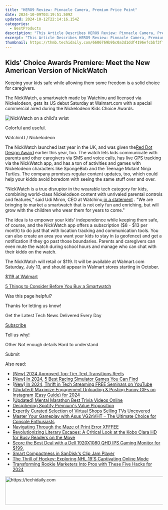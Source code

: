```yaml
---
title: "HERO9 Review: Pinnacle Camera, Premium Price Point"
date: 2024-10-09T03:19:51.509Z
updated: 2024-10-12T22:14:16.154Z
categories:
  - BestProducts
description: "This Article Describes HERO9 Review: Pinnacle Camera, Premium Price Point"
excerpt: "This Article Describes HERO9 Review: Pinnacle Camera, Premium Price Point"
thumbnail: https://thmb.techidaily.com/6606769b9bc0a3d1ddf4196efcbbf3ffe5de655763795273378c61959dacb46a.jpg
---
```


## Kids' Choice Awards Premiere: Meet the New American Version of NickWatch

Keeping your kids safe while allowing them some freedom is a solid choice for caregivers.

 The NickWatch, a smartwatch made by Watchinu and licensed via Nickelodeon, gets its US debut Saturday at Walmart.com with a special commercial aired during the Nickelodeon Kids Choice Awards.

![NickWatch on a child's wrist](https://www.lifewire.com/thmb/yqpaqlbiZAKth098cDjeGBx6S3s=/1500x0/filters:no_upscale():max_bytes(150000):strip_icc():format(webp)/NickWatchonwrist03-5c1abe8fe33a42d0acc067e5aa68d429.jpg)

Colorful and useful.

WatchinU / Nickelodeon

 The NickWatch launched last year in the UK, and was given the[Red Dot Design Award](https://www.red-dot.org/de/project/nickwatch-68476) earlier this year, too. The watch lets kids communicate with parents and other caregivers via SMS and voice calls, has live GPS tracking via the NickWatch app, and has a ton of activities and games with Nickelodeon characters like SpongeBob and the Teenage Mutant Ninja Turtles. The company promises regular content updates, too, which could help your kiddo avoid boredom with seeing the same stuff over and over.

 "NickWatch is a true disruptor in the wearable tech category for kids, combining world-class Nickelodeon content with unrivaled parental controls and features," said Udi Miron, CEO at Watchinu,[in a statement](https://www.prnewswire.com/news-releases/watchinu-brings-award-winning-nickelodeon-smartwatch-for-kids-to-the-us-302195353.html) . "We are bringing to market a smartwatch that is not only fun and enriching, but will grow with the children who wear them for years to come."

 The idea is to empower your kids' independence while keeping them safe, of course, and the NickWatch app offers a subscription ($8 - $13 per month) to do just that with location tracking and communication tools. You can also create an area you want your kids to stay in (a geofence) and get a notification if they go past those boundaries. Parents and caregivers can even mute the watch during school hours and manage who can chat with their kiddo on the watch.

 The NickWatch will retail or $119\. It will be available at Walmart.com Saturday, July 13, and should appear in Walmart stores starting in October.  

[$119 at Walmart](https://www.walmart.com/ip/nickWatch-by-nickelodeon/6344272802)

[5 Things to Consider Before You Buy a Smartwatch](https://www.lifewire.com/before-you-buy-smartwatch-8666142)

Was this page helpful?

Thanks for letting us know!

 Get the Latest Tech News Delivered Every Day

[Subscribe](https://www.lifewire.com/#)

Tell us why!

 Other  Not enough details  Hard to understand

 Submit

<ins class="adsbygoogle"
     style="display:block"
     data-ad-format="autorelaxed"
     data-ad-client="ca-pub-7571918770474297"
     data-ad-slot="1223367746"></ins>

<ins class="adsbygoogle"
     style="display:block"
     data-ad-client="ca-pub-7571918770474297"
     data-ad-slot="8358498916"
     data-ad-format="auto"
     data-full-width-responsive="true"></ins>

<span class="atpl-alsoreadstyle">Also read:</span>
<div><ul>
<li><a href="https://fox-http.techidaily.com/new-2024-approved-top-tier-text-transitions-reels/"><u>[New] 2024 Approved Top-Tier Text Transitions Reels</u></a></li>
<li><a href="https://screen-video-capture.techidaily.com/new-in-2024-5-best-racing-simulator-games-you-can-find/"><u>[New] In 2024, 5 Best Racing Simulator Games You Can Find</u></a></li>
<li><a href="https://youtube-lab.techidaily.com/n-2024-thrift-in-tech-streaming-free-seminars-on-youtube/"><u>[New] In 2024, Thrift in Tech Streaming FREE Seminars on YouTube</u></a></li>
<li><a href="https://instagram-video-files.techidaily.com/updated-maximize-engagement-uploading-and-posting-funny-gifs-on-instagram-easy-guide-for-2024/"><u>[Updated] Maximize Engagement Uploading & Posting Funny GIFs on Instagram (Easy Guide) for 2024</u></a></li>
<li><a href="https://extra-support.techidaily.com/updated-mental-marathon-best-trivia-videos-online/"><u>[Updated] Mental Marathon Best Trivia Videos Online</u></a></li>
<li><a href="https://buynow-reviews.techidaily.com/deciphering-spotify-premiums-value-proposition/"><u>Deciphering Spotify Premium's Value Proposition</u></a></li>
<li><a href="https://buynow-reviews.techidaily.com/expertly-curated-selection-of-virtual-shops-selling-tvs-uncovered/"><u>Expertly Curated Selection of Virtual Shops Selling TVs Uncovered</u></a></li>
<li><a href="https://buynow-reviews.techidaily.com/master-your-gameplay-with-asus-vg2nvht-the-ultimate-choice-for-console-enthusiasts/"><u>Master Your Gameplay with Asus VG2nVHT – The Ultimate Choice for Console Enthusiasts</u></a></li>
<li><a href="https://windows11.techidaily.com/navigating-through-the-maze-of-print-error-xfffee/"><u>Navigating Through the Maze of Print Error XFFFEE</u></a></li>
<li><a href="https://buynow-reviews.techidaily.com/revolutionizing-literary-escapes-a-critical-look-at-the-kobo-clara-hd-for-busy-readers-on-the-move/"><u>Revolutionizing Literary Escapes: A Critical Look at the Kobo Clara HD for Busy Readers on the Move</u></a></li>
<li><a href="https://hardware-updates.techidaily.com/score-the-best-deal-with-a-dell-1920x1080-qhd-ips-gaming-monitor-for-199/"><u>Score the Best Deal with a Dell 1920X1080 QHD IPS Gaming Monitor for $199.</u></a></li>
<li><a href="https://buynow-reviews.techidaily.com/smart-compactness-in-sandisks-clip-jam-player/"><u>Smart Compactness in SanDisk's Clip Jam Player</u></a></li>
<li><a href="https://buynow-reviews.techidaily.com/the-thrill-of-hockey-exploring-nhl-19s-captivating-online-mode/"><u>The Thrill of Hockey: Exploring NHL 19'S Captivating Online Mode</u></a></li>
<li><a href="https://fox-friendly.techidaily.com/transforming-rookie-marketers-into-pros-with-these-five-hacks-for-2024/"><u>Transforming Rookie Marketers Into Pros with These Five Hacks for 2024</u></a></li>
</ul></div>

<!-- affiliate ads begin -->
<a href="https://appsumo.8odi.net/c/5597632/2123734/7443" target="_top" id="2123734">
  <img src="//a.impactradius-go.com/display-ad/7443-2123734" border="0" alt="https://techidaily.com" width="728" height="90"/>
</a>
<img height="0" width="0" src="https://appsumo.8odi.net/i/5597632/2123734/7443" style="position:absolute;visibility:hidden;" border="0" />
<!-- affiliate ads end -->

